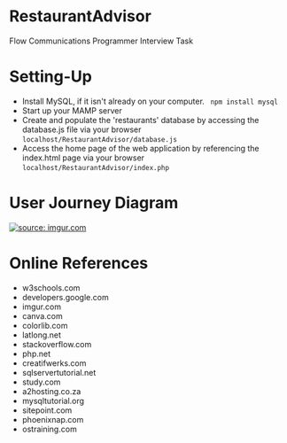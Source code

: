 # RestaurantAdvisor
Flow Communications Programmer Interview Task

# Setting-Up

* Install MySQL, if it isn't already on your computer.
  ` npm install mysql`
* Start up your MAMP server
* Create and populate the 'restaurants' database by accessing the database.js file via your browser 
  ` localhost/RestaurantAdvisor/database.js `
* Access the home page of the web application by referencing the index.html page via your browser 
  ` localhost/RestaurantAdvisor/index.php `

# User Journey Diagram

<a href="https://imgur.com/TS9MtsL"><img src="https://i.imgur.com/TS9MtsL.png" title="source: imgur.com" /></a>

# Online References

* w3schools.com
* developers.google.com
* imgur.com
* canva.com
* colorlib.com
* latlong.net
* stackoverflow.com
* php.net
* creatifwerks.com
* sqlservertutorial.net
* study.com
* a2hosting.co.za
* mysqltutorial.org
* sitepoint.com
* phoenixnap.com
* ostraining.com
